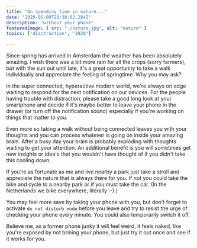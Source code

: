 ```yaml
---
title: "On spending time in nature..."
date: "2020-05-09T20:38:03.284Z"
description: "without your phone"
featuredImage: { src: "./nature.jpg", alt: "nature" }
topics: ["disctraction", "2020"]

---
```


Since spring has arrived in Amsterdam the weather has been absolutely amazing. I wish there was a bit more rain for all the crops (sorry farmers), but with the sun out until late, it's a great opportunity to take a walk individually and appreciate the feeling of springtime. Why you may ask?

in the super connected, hyperactive modern world, we're always on edge waiting to respond for the next notification on our devices. For the people having trouble with distraction, please take a good long look at your smartphone and decide if it's maybe better to leave your phone in the drawer (or turn off the notification sound) especially if you're working on things that matter to you. 

Even more so taking a walk without being connected leaves you with your thoughts and you can process whatever is going on inside your amazing brain. After a busy day your brain is probably exploding with thoughts waiting to get your attention. An additional benefit is you will sometimes get new insights or idea's that you wouldn't have thought of if you didn't take this cooling down. 

If you're as fortunate as me and live nearby a park just take a stroll and appreciate the nature that is always there for you. If not you could take the bike and cycle to a nearby park or if you must take the car. (In the Netherlands we bike everywhere, literally :-) )

You may feel more save by taking your phone with you, but don't forget to activate `do not disturb mode` before you leave and try to resist the urge of checking your phone every minute. You could also temporarily switch it off. 

Believe me, as a former phone junky it will feel weird, it feels naked, like you're exposed by not brining your phone, but just try it out once and see if it works for you.